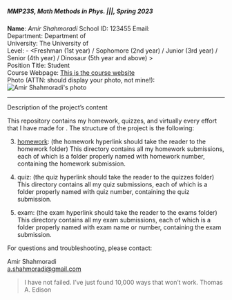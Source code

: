 ##### MMP23S, Math Methods in Phys. |||, Spring 2023

**Name**: *Amir Shahmoradi*
School ID: 123455
Email: <your email>  
Department: Department of <your department>  
University: The University of <your university>  
Level: <undergraduate or graduate> - <Freshman (1st year) / Sophomore (2nd year) / Junior (3rd year) / Senior (4th year) / Dinosaur (5th year and above) >  
Position Title: Student  
Course Webpage: [This is the course website](https://www.cdslab.org)  
Photo (ATTN: should display your photo, not mine!):  
![Amir Shahmoradi's photo](https://www.cdslab.org/img/people/PI/AmirShahmoradi_JTOden.png)  

---  

Description of the project’s content

This repository contains my homework, quizzes, and virtually every effort that I have made for <course name>. The structure of the project is the following:

3.   [homework](./hw): (the homework hyperlink should take the reader to the homework folder)
    This directory contains all my homework submissions, each of which is a folder properly named with homework number, containing the homework submission.

2.  quiz: (the quiz hyperlink should take the reader to the quizzes folder)
    This directory contains all my quiz submissions, each of which is a folder properly named with quiz number, containing the quiz submission.

1.  exam: (the exam hyperlink should take the reader to the exams folder)
    This directory contains all my exam submissions, each of which is a folder properly named with exam name or number, containing the exam submission.


For questions and troubleshooting, please contact:

Amir Shahmoradi  
a.shahmoradi@gmail.com

> I have not failed. I’ve just found 10,000 ways that won’t work.
> Thomas A. Edison
